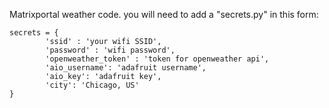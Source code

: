 Matrixportal weather code. you will need to add a "secrets.py" in this form:

```
secrets = {
        'ssid' : 'your wifi SSID',
        'password' : 'wifi password',
        'openweather_token' : 'token for openweather api',
        'aio_username': 'adafruit username',
        'aio_key': 'adafruit key',
        'city': 'Chicago, US'
}
```
